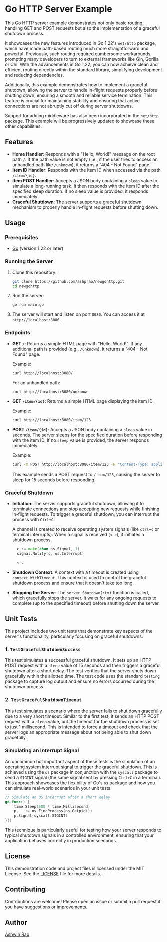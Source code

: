 # Go HTTP Server Example

This Go HTTP server example demonstrates not only basic routing, handling GET and POST requests but also the implementation of a graceful shutdown process. 

It showcases the new features introduced in Go 1.22's `net/http` package, which have made path-based routing much more straightforward and powerful. Previously, such routing required cumbersome workarounds, prompting many developers to turn to external frameworks like Gin, Gorilla or Chi. With the advancements in Go 1.22, you can now achieve clean and efficient routing directly within the standard library, simplifying development and reducing dependencies. 

Additionally, this example demonstrates how to implement a graceful shutdown, allowing the server to handle in-flight requests properly before shutting down, ensuring a smooth and reliable service termination. This feature is crucial for maintaining stability and ensuring that active connections are not abruptly cut off during server shutdowns.

Support for adding middleware has also been incorporated in the `net/http` package. This example will be progressively updated to showcase these other capabilities.

## Features

- **Home Handler**: Responds with a "Hello, World!" message on the root path `/`. If the path value is not empty (i.e., if the user tries to access an unhandled path like `/unknown`), it returns a "404 - Not Found" page.
- **Item ID Handler**: Responds with the item ID when accessed via the path `/item/{id}`.
- **Item POST Handler**: Accepts a JSON body containing a `sleep` value to simulate a long-running task. It then responds with the item ID after the specified sleep duration. If no sleep value is provided, it responds immediately.
- **Graceful Shutdown**: The server supports a graceful shutdown mechanism to properly handle in-flight requests before shutting down.

## Usage

### Prerequisites

- [Go](https://golang.org/dl/) (version 1.22 or later)

### Running the Server

1. Clone this repository:

   ```bash
   git clone https://github.com/ashprao/newgohttp.git
   cd newgohttp
   ```

2. Run the server:

   ```bash
   go run main.go
   ```

3. The server will start and listen on port `8080`. You can access it at `http://localhost:8080`.

### Endpoints

- **GET `/`**: Returns a simple HTML page with "Hello, World!". If any additional path is provided (e.g., `/unknown`), it returns a "404 - Not Found" page.

  Example:
  ```bash
  curl http://localhost:8080/
  ```

  For an unhandled path:

  ```bash
  curl http://localhost:8080/unknown
  ```

- **GET `/item/{id}`**: Returns a simple HTML page displaying the item ID.

  Example:
  ```bash
  curl http://localhost:8080/item/123
  ```

- **POST `/item/{id}`**: Accepts a JSON body containing a `sleep` value in seconds. The server sleeps for the specified duration before responding with the item ID. If no `sleep` value is provided, the server responds immediately.

  Example:
  ```bash
  curl -X POST http://localhost:8080/item/123 -H "Content-Type: application/json" -d '{"sleep": 15}'
  ```

  This example sends a POST request to `/item/123`, causing the server to sleep for 15 seconds before responding.

### Graceful Shutdown

- **Initiation**: The server supports graceful shutdown, allowing it to terminate connections and stop accepting new requests while finishing in-flight requests. To trigger a graceful shutdown, you can interrupt the process with `Ctrl+C`.

  A channel is created to receive operating system signals (like `ctrl+c` or terminal interrupts). When a signal is received (`<-c`), it initiates a shutdown process.

  ```go
    c := make(chan os.Signal, 1)
	signal.Notify(c, os.Interrupt)

	<-c
  ```

- **Shutdown Context**: A context with a timeout is created using `context.WithTimeout`. This context is used to control the graceful shutdown process and ensure that it doesn't take too long.

- **Stopping the Server**: The `server.Shutdown(ctx)` function is called, which gracefully stops the server. It waits for any ongoing requests to complete (up to the specified timeout) before shutting down the server.

## Unit Tests

This project includes two unit tests that demonstrate key aspects of the server's functionality, particularly focusing on graceful shutdowns:

### 1. `TestGracefulShutdownSuccess`

This test simulates a successful graceful shutdown. It sets up an HTTP POST request with a `sleep` value of 15 seconds and then triggers a graceful shutdown after a short delay. The test verifies that the server shuts down gracefully within the allotted time. The test code uses the standard `testing` package to capture log output and ensure no errors occurred during the shutdown process.

### 2. `TestGracefulShutdownTimeout`

This test simulates a scenario where the server fails to shut down gracefully due to a very short timeout. Similar to the first test, it sends an HTTP POST request with a `sleep` value, but the timeout for the shutdown process is set to just 1 millisecond. This is intended to force a timeout and check that the server logs an appropriate message about not being able to shut down gracefully.

### Simulating an Interrupt Signal

An uncommon but important aspect of these tests is the simulation of an operating system interrupt signal to trigger the graceful shutdown. This is achieved using the `os` package in conjunction with the `syscall` package to send a `SIGINT` signal (the same signal sent by pressing `Ctrl+C` in a terminal). This approach showcases the flexibility of Go's `os` package and how you can simulate real-world scenarios in your unit tests.

```go
// Simulate an OS interrupt after a short delay
go func() {
    time.Sleep(500 * time.Millisecond)
    p, _ := os.FindProcess(os.Getpid())
    p.Signal(syscall.SIGINT)
}()
```

This technique is particularly useful for testing how your server responds to typical shutdown signals in a controlled environment, ensuring that your application behaves correctly in production scenarios.



## License

This demonstration code and project files is licensed under the MIT License. See the [LICENSE](LICENSE.md) file for more details.

## Contributing

Contributions are welcome! Please open an issue or submit a pull request if you have suggestions or improvements.

## Author

[Ashwin Rao](https://github.com/ashprao)
